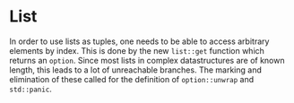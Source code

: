 # List

In order to use lists as tuples, one needs to be able to access arbitrary elements by index. This is done by the new `list::get` function which returns an `option`. Since most lists in complex datastructures are of known length, this leads to a lot of unreachable branches. The marking and elimination of these called for the definition of `option::unwrap` and `std::panic`.